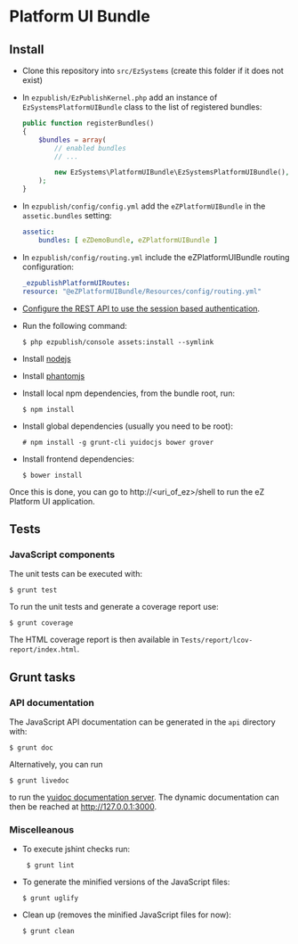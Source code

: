 # Platform UI Bundle

## Install

* Clone this repository into `src/EzSystems` (create this folder if it does not
  exist)
* In `ezpublish/EzPublishKernel.php` add an instance of
  `EzSystemsPlatformUIBundle` class to the list of registered bundles:
    ```php
    public function registerBundles()
    {
        $bundles = array(
            // enabled bundles
            // ...

            new EzSystems\PlatformUIBundle\EzSystemsPlatformUIBundle(),
        );
    }
    ```
* In `ezpublish/config/config.yml` add the `eZPlatformUIBundle` in the
  `assetic.bundles` setting:

    ```yml
    assetic:
        bundles: [ eZDemoBundle, eZPlatformUIBundle ]
    ```
* In `ezpublish/config/routing.yml` include the eZPlatformUIBundle routing
  configuration:

    ```yml
    _ezpublishPlatformUIRoutes:
    resource: "@eZPlatformUIBundle/Resources/config/routing.yml"
    ```
* [Configure the REST API to use the session based authentication](https://doc.ez.no/display/EZP/REST+API+Authentication).
* Run the following command:
    ```
    $ php ezpublish/console assets:install --symlink
    ```
* Install [nodejs](http://nodejs.org/)
* Install [phantomjs](http://phantomjs.org)
* Install local npm dependencies, from the bundle root, run:

    ```
    $ npm install
    ```
* Install global dependencies (usually you need to be root):

    ```
    # npm install -g grunt-cli yuidocjs bower grover
    ```
* Install frontend dependencies:

    ```
    $ bower install
    ```

Once this is done, you can go to http://<uri_of_ez>/shell to run the eZ Platform
UI application.

## Tests

### JavaScript components

The unit tests can be executed with:
```
$ grunt test
``` 

To run the unit tests and generate a coverage report use:
```
$ grunt coverage
```

The HTML coverage report is then available in
`Tests/report/lcov-report/index.html`.

## Grunt tasks

### API documentation

The JavaScript API documentation can be generated in the `api` directory with:

```
$ grunt doc
```
Alternatively, you can run
```
$ grunt livedoc
```
to run the [yuidoc documentation
server](http://yui.github.io/yuidoc/args/index.html#server). The dynamic
documentation can then be reached at http://127.0.0.1:3000.

### Miscelleanous

* To execute jshint checks run:
  ```
   $ grunt lint
   ```
* To generate the minified versions of the JavaScript files:
  ```
  $ grunt uglify
  ```
* Clean up (removes the minified JavaScript files for now):
  ```
  $ grunt clean
 ```

